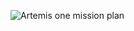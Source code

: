  ![Artemis one mission plan](https://www.gizchina.com/wp-content/uploads/images/2022/08/Artemis-a.png)
